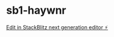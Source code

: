 # sb1-haywnr

[Edit in StackBlitz next generation editor ⚡️](https://stackblitz.com/~/github.com/aitechbossjenn/sb1-haywnr)